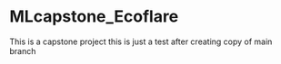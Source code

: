 # MLcapstone_Ecoflare

This is a capstone project
this is just a test after creating copy of main branch
